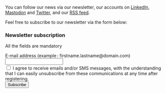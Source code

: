 <script src="../../js/newsletter.js"></script>

<p>You can follow our news via our newsletter, our accounts on <a href="https://www.linkedin.com/company/accessilibity-lu/">LinkedIn</a>, <a href="https://mas.to/@accessibilityLu">Mastodon</a> and <a href="https://twitter.com/accessibilityLu">Twitter</a>, and our <a href="./news/feed.xml">RSS feed</a>.</p>

<p>Feel free to subscribe to our newsletter via the form below:</p>

<h3>Newsletter subscription</h3>
<p id="output" role="alert"></p>

<form class="newsletter" id="newsletter" method="POST">
    <p>All the fields are mandatory</p>
    <div>
        <label id="sip_email_label" for="sip_email">E-mail address (example&thinsp;: firstname.lastname@domain.com)</label>
        <input type="email" 
                maxlength="100"
                id="sip_email" 
                name="sip_email"           
                required 
                title="Please enter an email address (example: jean.reuter@etat.lu)">
    </div>
    <div>
        <input type="checkbox" id="sip_consent" required>
        <label for="sip_consent">I agree to receive emails and/or SMS messages, with the understanding that I can easily unsubscribe from these communications at any time after registering.</label>    
    </div>
    <button type="button" id="submitbtn">Subscribe</button>
</form>
